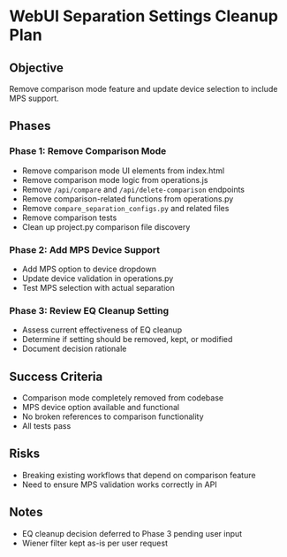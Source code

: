 # WebUI Separation Settings Cleanup Plan

## Objective
Remove comparison mode feature and update device selection to include MPS support.

## Phases

### Phase 1: Remove Comparison Mode
- Remove comparison mode UI elements from index.html
- Remove comparison mode logic from operations.js
- Remove `/api/compare` and `/api/delete-comparison` endpoints
- Remove comparison-related functions from operations.py
- Remove `compare_separation_configs.py` and related files
- Remove comparison tests
- Clean up project.py comparison file discovery

### Phase 2: Add MPS Device Support
- Add MPS option to device dropdown
- Update device validation in operations.py
- Test MPS selection with actual separation

### Phase 3: Review EQ Cleanup Setting
- Assess current effectiveness of EQ cleanup
- Determine if setting should be removed, kept, or modified
- Document decision rationale

## Success Criteria
- Comparison mode completely removed from codebase
- MPS device option available and functional
- No broken references to comparison functionality
- All tests pass

## Risks
- Breaking existing workflows that depend on comparison feature
- Need to ensure MPS validation works correctly in API

## Notes
- EQ cleanup decision deferred to Phase 3 pending user input
- Wiener filter kept as-is per user request
